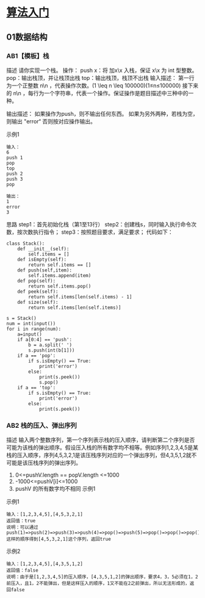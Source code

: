 # [算法入门](https://www.nowcoder.com/exam/oj?page=1&tab=%E7%AE%97%E6%B3%95%E7%AF%87&topicId=308)

## 01数据结构

### AB1【模板】栈

描述
请你实现一个栈。
操作：
push x：将 加x\x 入栈，保证 x\x 为 int 型整数。
pop：输出栈顶，并让栈顶出栈
top：输出栈顶，栈顶不出栈
输入描述：
第一行为一个正整数 n\n ，代表操作次数。(1 \leq n \leq 100000)(1≤n≤100000)
接下来的 n\n ，每行为一个字符串，代表一个操作。保证操作是题目描述中三种中的一种。

输出描述：
如果操作为push，则不输出任何东西。
如果为另外两种，若栈为空，则输出 "error“
否则按对应操作输出。

示例1

```
输入：
6
push 1
pop
top
push 2
push 3
pop

输出：
1
error
3
```

思路
step1：首先初始化栈（第1至13行）
step2：创建栈s，同时输入执行命令次数，按次数执行指令；
step3：按照题目要求，满足要求；
代码如下：

```
class Stack():
    def __init__(self):
        self.items = []
    def isEmpty(self):
        return self.items == []
    def push(self,item):
        self.items.append(item)
    def pop(self):
        return self.items.pop()
    def peek(self):
        return self.items[len(self.items) - 1]
    def size(self):
        return self.items[len(self.items)]
    
s = Stack()
num = int(input())
for i in range(num):
    a=input()
    if a[0:4] == 'push':
        b = a.split(' ')
        s.push(int(b[1]))
    if a == 'pop':
        if s.isEmpty() == True:
            print('error')
        else:
            print(s.peek())
            s.pop()
    if a == 'top':
        if s.isEmpty() == True:
            print('error')
        else:
            print(s.peek())
```

### AB2 栈的压入、弹出序列

描述
输入两个整数序列，第一个序列表示栈的压入顺序，请判断第二个序列是否可能为该栈的弹出顺序。假设压入栈的所有数字均不相等。例如序列1,2,3,4,5是某栈的压入顺序，序列4,5,3,2,1是该压栈序列对应的一个弹出序列，但4,3,5,1,2就不可能是该压栈序列的弹出序列。
1. 0<=pushV.length == popV.length <=1000
2. -1000<=pushV[i]<=1000
3. pushV 的所有数字均不相同
示例1

示例1

```
输入：[1,2,3,4,5],[4,5,3,2,1]
返回值：true
说明：可以通过push(1)=>push(2)=>push(3)=>push(4)=>pop()=>push(5)=>pop()=>pop()=>pop()=>pop()
这样的顺序得到[4,5,3,2,1]这个序列，返回true   
```

示例2

```
输入：[1,2,3,4,5],[4,3,5,1,2]
返回值：false
说明：由于是[1,2,3,4,5]的压入顺序，[4,3,5,1,2]的弹出顺序，要求4，3，5必须在1，2前压入，且1，2不能弹出，但是这样压入的顺序，1又不能在2之前弹出，所以无法形成的，返回false      
```

